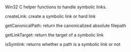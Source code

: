 Win32 C helper functions to handle symbolic links.

createLink: create a symbolic link or hard link

getCanonicalPath: return the canonicalized absolute filepath

getLinkTarget: return the target of a symbolic link

isSymlink: returns whether a path is a symbolic link or not

